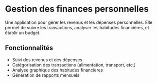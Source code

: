 # Gestion des finances personnelles

Une application pour gérer les revenus et les dépenses personnelles. Elle permet de suivre les transactions, analyser les habitudes financières, et établir un budget.

## Fonctionnalités
- Suivi des revenus et des dépenses
- Catégorisation des transactions (alimentation, transport, etc.)
- Analyse graphique des habitudes financières
- Génération de rapports mensuels


